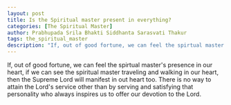 ```yaml
---
layout: post
title: Is the Spiritual master present in everything?
categories: [The Spiritual Master]
author: Prabhupada Srila Bhakti Siddhanta Sarasvati Thakur
tags: the_spiritual_master
description: "If, out of good fortune, we can feel the spirtual master's presence in our heart, if we can see the spiritual master traveling and walking in our heart, then the Supreme Lord will manifest in out heart too. There is no way to attain the Lord's service other than by serving and satisfying that personality who always inspires us to offer our devotion to the Lord"
---
```


If, out of good fortune, we can feel the spirtual master's presence in our heart, if we can see the spiritual master traveling and walking in our heart, then the Supreme Lord will manifest in out heart too. There is no way to attain the Lord's service other than by serving and satisfying that personality who always inspires us to offer our devotion to the Lord.





